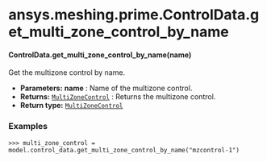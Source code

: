 # ansys.meshing.prime.ControlData.get_multi_zone_control_by_name



#### ControlData.get_multi_zone_control_by_name(name)

Get the multizone control by name.

* **Parameters:**
  **name**
  : Name of the multizone control.
* **Returns:**
  [`MultiZoneControl`](ansys.meshing.prime.MultiZoneControl.md#ansys.meshing.prime.MultiZoneControl)
  : Returns the multizone control.
* **Return type:**
  [`MultiZoneControl`](ansys.meshing.prime.MultiZoneControl.md#ansys.meshing.prime.MultiZoneControl)

### Examples

```pycon
>>> multi_zone_control = model.control_data.get_multi_zone_control_by_name("mzcontrol-1")
```

<!-- !! processed by numpydoc !! -->
